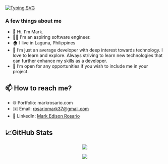 [![Typing SVG](https://readme-typing-svg.herokuapp.com?size=40&duration=3500&color=D2582E&vCenter=true&width=720&height=60&lines=Welcome+to+Mark's+Github+Profile)](https://git.io/typing-svg)

### A few things about me
 - 👋 Hi, I'm Mark.
 - 👨‍💻 I'm an aspiring software engineer.
 - 🏠 I live in Laguna, Philippines
 - :book: I’m just an average developer with deep interest towards technology. I love to learn and explore. Always striving to learn new technologies that can further enhance my skills as a developer. 
 - 👯 I’m open for any opportunities if you wish to include me in your project. 

## 📫  How to reach me?
 - 🌐 Portfolio: markrosario.com
 - ✉️ Email: rosariomark37@gmail.com
 - 🤵 LinkedIn: [Mark Edison Rosario ](https://www.linkedin.com/in/rosario-mark/)

## 📈GitHub Stats
<p align="center"><img src="https://github-readme-stats.vercel.app/api/top-langs/?username=MrYious&layout=compact&theme=radical" /></p>
<p align="center"><img src="https://github-readme-stats.vercel.app/api?username=MrYious&show_icons=true&theme=radical" /></p>
